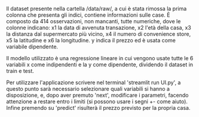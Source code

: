 Il dataset presente nella cartella /data/raw/, a cui è stata rimossa la prima colonna che presenta gli indici, contiene informazioni sulle case.
È composto da 414 osservazioni, non mancanti, tutte numeriche, dove le colonne indicano: x1 la data di avvenuta transazione, x2 l'età della casa, 
x3 la distanza dal supermercato più vicino, x4 il numero di convenience store, x5 la latitudine e x6 la longitudine. y indica il prezzo ed è usata 
come variabile dipendente.

Il modello utilizzato è una regressione lineare in cui vengono usate tutte le 6 variabili x come indipendenti e la y come dipendente, dividendo il dataset 
in train e test.

Per utilizzare l'applicazione scrivere nel terminal 'streamlit run UI.py', a questo punto sarà necessario selezionare quali variabili si hanno a disposizione, e, 
dopo aver premuto 'next', modificare i parametri, facendo attenzione a restare entro i limiti (si possono usare i segni +- come aiuto).
Infine premendo su 'predict' risulterà il prezzo previsto per la propria casa.
